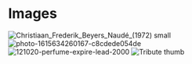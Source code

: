 # Images
![Christiaan_Frederik_Beyers_Naudé_(1972) small](https://user-images.githubusercontent.com/54273098/139944718-cdbed6d9-0557-40bf-a286-769fd1be14c9.jpg)
![photo-1615634260167-c8cdede054de](https://user-images.githubusercontent.com/54273098/140994894-8ce04b24-88d0-44c4-b094-3a3473aa2f78.jpg)
![121020-perfume-expire-lead-2000](https://user-images.githubusercontent.com/54273098/140994899-84c40693-8628-451e-8b67-015fd73e7091.jpg)
![Tribute thumb](https://user-images.githubusercontent.com/54273098/142178840-94a1a9f9-3037-48dc-847e-0fbfb39fdf62.jpg)
